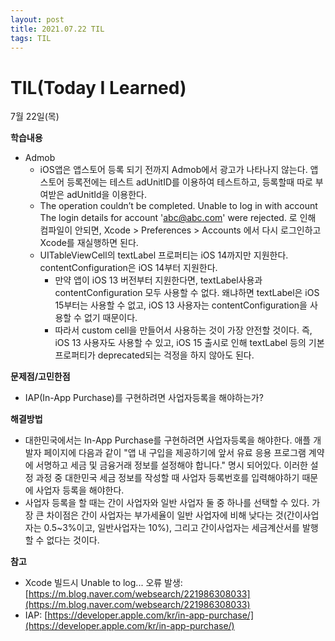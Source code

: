 ```yaml
---
layout: post
title: 2021.07.22 TIL
tags: TIL
---
```

# TIL(Today I Learned)

7월 22일(목)

**학습내용**

- Admob
    - iOS앱은 앱스토어 등록 되기 전까지 Admob에서 광고가 나타나지 않는다. 앱스토어 등록전에는 테스트 adUnitID를 이용하여 테스트하고, 등록할때 따로 부여받은 adUnitId을 이용한다.
    - The operation couldn’t be completed. Unable to log in with account The login details for account 'abc@abc.com' were rejected. 로 인해 컴파일이 안되면, Xcode > Preferences > Accounts 에서 다시 로그인하고 Xcode를 재실행하면 된다.
    - UITableViewCell의 textLabel 프로퍼티는 iOS 14까지만 지원한다. contentConfiguration은 iOS 14부터 지원한다.
        - 만약 앱이 iOS 13 버전부터 지원한다면, textLabel사용과 contentConfiguration 모두 사용할 수 없다. 왜냐하면 textLabel은 iOS 15부터는 사용할 수 없고, iOS 13 사용자는 contentConfiguration을 사용할 수 없기 때문이다.
        - 따라서 custom cell을 만들어서 사용하는 것이 가장 안전할 것이다. 즉, iOS 13 사용자도 사용할 수 있고, iOS 15 출시로 인해 textLabel 등의 기본 프로퍼티가 deprecated되는 걱정을 하지 않아도 된다.

**문제점/고민한점**

- IAP(In-App Purchase)를 구현하려면 사업자등록을 해야하는가?

**해결방법**

- 대한민국에서는 In-App Purchase를 구현하려면 사업자등록을 해야한다. 애플 개발자 페이지에 다음과 같이 "앱 내 구입을 제공하기에 앞서 유료 응용 프로그램 계약에 서명하고 세금 및 금융거래 정보를 설정해야 합니다." 명시 되어있다. 이러한 설정 과정 중 대한민국 세금 정보를 작성할 때 사업자 등록번호를 입력해야하기 때문에 사업자 등록을 해야한다.
- 사업자 등록을 할 때는 간이 사업자와 일반 사업자 둘 중 하나를 선택할 수 있다. 가장 큰 차이점은 간이 사업자는 부가세율이 일반 사업자에 비해 낮다는 것(간이사업자는 0.5~3%이고, 일반사업자는 10%), 그리고 간이사업자는 세금계산서를 발행할 수 없다는 것이다.

**참고**

- Xcode 빌드시 Unable to log... 오류 발생: [https://m.blog.naver.com/websearch/221986308033](https://m.blog.naver.com/websearch/221986308033)
- IAP: [https://developer.apple.com/kr/in-app-purchase/](https://developer.apple.com/kr/in-app-purchase/)
